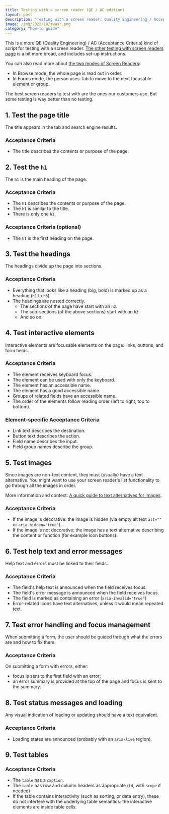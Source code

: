 ```yaml
---
title: Testing with a screen reader (QE / AC edition)
layout: post
description: "Testing with a screen reader: Quality Engineering / Acceptance Criteria edition"
image: /img/2022/10/twasr.png
category: "how-to guide"
---
```


This is a more QE (Quality Engineering) / AC (Acceptance Criteria) kind of script for testing with a screen reader. [The other testing with screen readers page](/2021/07/31/testing-with-screen-readers/) is a bit more broad, and includes set-up instructions.

You can also read more about [the two modes of Screen Readers](/2022/02/10/the-two-modes-of-screen-readers/):

- In Browse mode, the whole page is read out in order.
- In Forms mode, the person uses Tab to move to the next focusable element or group. 

The best screen readers to test with are the ones our customers use. But some testing is way better than no testing.

## 1. Test the page title

The title appears in the tab and search engine results.

### Acceptance Criteria

- The title describes the contents or purpose of the page.

## 2. Test the `h1`

The `h1` is the main heading of the page.

### Acceptance Criteria

- The `h1` describes the contents or purpose of the page.
- The `h1` is similar to the title.
- There is only one `h1`.

### Acceptance Criteria (optional)

- The `h1` is the first heading on the page.

## 3. Test the headings

The headings divide up the page into sections.

### Acceptance Criteria

- Everything that looks like a heading (big, bold) is marked up as a heading (`h1` to `h6`)
- The headings are nested correctly.
    - The sections of the page have start with an `h2`.
    - The sub-sections (of the above sections) start with an `h3`.
    - And so on.

## 4. Test interactive elements

Interactive elements are focusable elements on the page: links, buttons, and form fields.

### Acceptance Criteria

- The element receives keyboard focus.
- The element can be used with only the keyboard.
- The element has an accessible name.
- The element has a good accessible name.
- Groups of related fields have an accessible name.
- The order of the elements follow reading order (left to right, top to bottom).

### Element-specific Acceptance Criteria

- Link text describes the destination.
- Button text describes the action.
- Field name describes the input.
- Field group names describe the group.

## 5. Test images

Since images are non-text content, they must (usually) have a text alternative. You might want to use your screen reader's list functionality to go through all the images in order.

More information and context: [A quick guide to text alternatives for images](/2022/04/25/a-quick-guide-to-text-alternatives-for-images/).

### Acceptance Criteria

- If the image is decorative: the image is hidden (via empty alt text `alt=""` or `aria-hidden="true"`).
- If the image is not decorative: the image has a text alternative describing the content or function (for example icon buttons).


## 6. Test help text and error messages

Help text and errors must be linked to their fields.

### Acceptance Criteria

- The field's help text is announced when the field receives focus.
- The field's error message is announced when the field receives focus.
- The field is marked as containing an error (`aria-invalid="true”`)
- Error-related icons have text alternatives, unless it would mean repeated text.

## 7. Test error handling and focus management

When submitting a form, the user should be guided through what the errors are and how to fix them.

### Acceptance Criteria

On submitting a form with errors, either:

- focus is sent to the first field with an error;
- an error summary is provided at the top of the page and focus is sent to the summary.

## 8. Test status messages and loading

Any visual indication of loading or updating should have a text equivalent. 

### Acceptance Criteria

- Loading states are announced (probably with an `aria-live` region).

## 9. Test tables

### Acceptance Criteria

- The `table` has a `caption`.
- The `table` has row and column headers as appropriate (`td`, with `scope` if needed)
- If the table contains interactivity (such as sorting, or data entry), these do not interfere with the underlying table semantics: the interactive elements are inside table cells.

